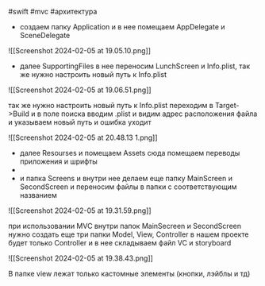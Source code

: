 #swift #mvc #архитектура

- создаем папку Application и в нее помещаем AppDelegate и SceneDelegate 

![[Screenshot 2024-02-05 at 19.05.10.png]]

 - далее SupportingFiles в нее переносим LunchScreen и Info.plist, так же нужно настроить новый путь к Info.plist

![[Screenshot 2024-02-05 at 19.06.51.png]]

так же нужно настроить новый путь к Info.plist
переходим в Target->Build и в поле поиска вводим .plist и видим адрес расположения файла и указываем новый путь и ошибка уходит

![[Screenshot 2024-02-05 at 20.48.13 1.png]]

- далее Resourses  и помещаем Assets сюда помещаем переводы приложения и шрифты
- 
- и папка Screens и внутри нее делаем еще папку MainScreen и SecondScreen и переносим файлы в папки с соответствующим названием

 ![[Screenshot 2024-02-05 at 19.31.59.png]]

при использовании MVC внутри папок MainSecreen и SecondScreen нужно создать еще три папки Model, View, Controller в нашем проекте будет только Controller и в нее складываем файл VC и storyboard 

![[Screenshot 2024-02-05 at 19.38.43.png]]

В папке view лежат только  кастомные элементы (кнопки, лэйблы и тд)









